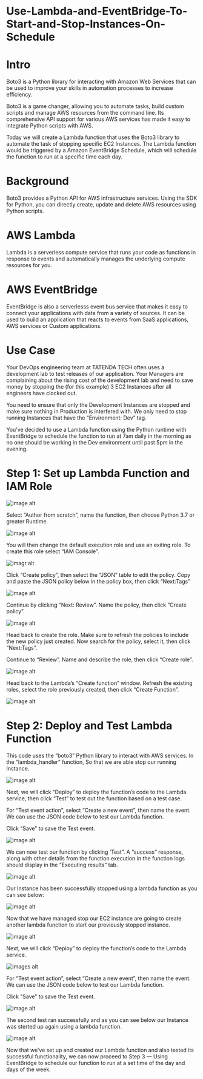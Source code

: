 # Use-Lambda-and-EventBridge-To-Start-and-Stop-Instances-On-Schedule

# Intro 
Boto3 is a Python library for interacting with Amazon Web Services that can be used to improve your skills in automation processes to increase efficiency.

Boto3 is a game changer, allowing you to automate tasks, build custom scripts and manage AWS resources from the command line. Its comprehensive API support for various AWS services has made it easy to integrate Python scripts with AWS.

Today we will create a Lambda function that uses the Boto3 library to automate the task of stopping specific EC2 Instances. The Lambda function would be triggered by a Amazon EventBridge Schedule, which will schedule the function to run at a specific time each day.

# Background
Boto3 provides a Python API for AWS infrastructure services. Using the SDK for Python, you can directly create, update and delete AWS resources using Python scripts.

# AWS Lambda
Lambda is a serverless compute service that runs your code as functions in response to events and automatically manages the underlying compute resources for you.

# AWS EventBridge
EventBridge is also a serverlesss event bus service that makes it easy to connect your applications with data from a variety of sources. It can be used to build an application that reacts to events from SaaS applications, AWS services or Custom applications.

# Use Case
Your DevOps engineering team at TATENDA TECH often uses a development lab to test releases of our application. Your Managers are complaining about the rising cost of the development lab and need to save money by stopping the (for this example) 3 EC2 Instances after all engineers have clocked out.

You need to ensure that only the Development Instances are stopped and make sure nothing in Production is interfered with. We only need to stop running Instances that have the “Environment: Dev” tag.

You’ve decided to use a Lambda function using the Python runtime with EventBridge to schedule the function to run at 7am daily in the morning as no one should be working in the Dev environment until past 5pm in the evening.

# Step 1: Set up Lambda Function and IAM Role
![image alt](https://github.com/Tatenda-Prince/Use-Lambda-and-EventBridge-To-Start-and-Stop-Instances-On-Schedule/blob/d83384496383f22a3e8901ec3e18497103040e13/Screenshot%202024-12-19%20120614.png)

Select “Author from scratch”, name the function, then choose Python 3.7 or greater Runtime.

![image alt](https://github.com/Tatenda-Prince/Use-Lambda-and-EventBridge-To-Start-and-Stop-Instances-On-Schedule/blob/708d80e0427011d1fe12e747ef407aa4396ee7ef/Screenshot%202024-12-19%20203618.png)

You will then change the default execution role and use an exiting role. To create this role select “IAM Console”.

![imagr alt](https://github.com/Tatenda-Prince/Use-Lambda-and-EventBridge-To-Start-and-Stop-Instances-On-Schedule/blob/308979191b655372eaf5f3d395badf87008bc510/Screenshot%202024-12-19%20203639.png)

Click “Create policy”, then select the “JSON” table to edit the policy. Copy and paste the JSON policy below in the policy box, then click “Next:Tags”

![image alt](https://github.com/Tatenda-Prince/Use-Lambda-and-EventBridge-To-Start-and-Stop-Instances-On-Schedule/blob/7ef95345b9d53aa3ab5ea8792d9c1f6e83dc46ad/Screenshot%202024-12-19%20202513.png)

Continue by clicking “Next: Review”. Name the policy, then click “Create policy”.

![image alt](https://github.com/Tatenda-Prince/Use-Lambda-and-EventBridge-To-Start-and-Stop-Instances-On-Schedule/blob/7bee3bd21fc28bd95b19f40b9593cda3412b9c48/Screenshot%202024-12-19%20202821.png)

Head back to create the role. Make sure to refresh the policies to include the new policy just created. Now search for the policy, select it, then click “Next:Tags”.

Continue to “Review”. Name and describe the role, then click “Create role”.

![image alt](https://github.com/Tatenda-Prince/Use-Lambda-and-EventBridge-To-Start-and-Stop-Instances-On-Schedule/blob/6700f376bd53ed566467bbd1f3b375f51710912f/Screenshot%202024-12-19%20203156.png)

Head back to the Lambda’s “Create function” window. Refresh the existing roles, select the role previously created, then click “Create Function”.

![image alt](https://github.com/Tatenda-Prince/Use-Lambda-and-EventBridge-To-Start-and-Stop-Instances-On-Schedule/blob/308979191b655372eaf5f3d395badf87008bc510/Screenshot%202024-12-19%20203639.png)

# Step 2: Deploy and Test Lambda Function
This code uses the “boto3” Python library to interact with AWS services. In the “lambda_handler” function, So that we are able stop our running Instance.

![image alt](https://github.com/Tatenda-Prince/Use-Lambda-and-EventBridge-To-Start-and-Stop-Instances-On-Schedule/blob/e5c65fdcec12a5957765919bcf2a19f46cff6305/Screenshot%202024-12-19%20204150.png)

Next, we will click “Deploy” to deploy the function’s code to the Lambda service, then click “Test” to test out the function based on a test case.

For “Test event action”, select “Create a new event”, then name the event. We can use the JSON code below to test our Lambda function.

Click “Save” to save the Test event.

![image alt](https://github.com/Tatenda-Prince/Use-Lambda-and-EventBridge-To-Start-and-Stop-Instances-On-Schedule/blob/ffb84c76794c7ea3ce9a5793a018008994354632/Screenshot%202024-12-19%20204330.png)

We can now test our function by clicking ‘Test”. A “success” response, along with other details from the function execution in the function logs should display in the “Executing results” tab.

![image alt](https://github.com/Tatenda-Prince/Use-Lambda-and-EventBridge-To-Start-and-Stop-Instances-On-Schedule/blob/205a7e8ce3180956b0454f228970de5d1ad39538/Screenshot%202024-12-19%20205012.png)

Our Instance has been successfully stopped using a lambda function as you can see below:

![image alt](https://github.com/Tatenda-Prince/Use-Lambda-and-EventBridge-To-Start-and-Stop-Instances-On-Schedule/blob/d4e598e1a070958dff1021caf16309992c02395c/Screenshot%202024-12-19%20205153.png)

Now that we have managed stop our EC2 instance are going to create another lambda function to start our previously stopped instance.

![image alt](https://github.com/Tatenda-Prince/Use-Lambda-and-EventBridge-To-Start-and-Stop-Instances-On-Schedule/blob/760c685a2b4fa7fc5d197c77b368978adc7460ef/Screenshot%202024-12-19%20205355.png )

Next, we will click “Deploy” to deploy the function’s code to the Lambda service.

![images alt]( https://github.com/Tatenda-Prince/Use-Lambda-and-EventBridge-To-Start-and-Stop-Instances-On-Schedule/blob/ea9dd31771b0a2c323d753657003f7266f1a53bf/Screenshot%202024-12-19%20205655.png)

For “Test event action”, select “Create a new event”, then name the event. We can use the JSON code below to test our Lambda function.

Click “Save” to save the Test event.

![image alt](https://github.com/Tatenda-Prince/Use-Lambda-and-EventBridge-To-Start-and-Stop-Instances-On-Schedule/blob/720474360da34b4baca36e016969813ecc3e7ff2/Screenshot%202024-12-19%20205738.png )

The second test ran successfully and as you can see below our Instance was sterted up again using a lambda function.

![image alt]( )






Now that we’ve set up and created our Lambda function and also tested its successful functionality, we can now proceed to Step 3 — Using EventBridge to schedule our function to run at a set time of the day and days of the week.







 






